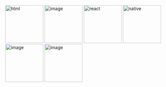 
<img width="120" height="120" alt="html" src="https://github.com/user-attachments/assets/741f349e-9210-4b98-8e4c-33ba4ead6d8d" />
<img width="120" height="120" alt="image" src="https://github.com/user-attachments/assets/16f171be-580c-4f02-a49f-06d9b0161d08" />
<img width="120" height="120" alt="react" src="https://github.com/user-attachments/assets/d74dfb82-e2bc-4b5a-ba77-905c564df87e" />
<img width="120" height="120" alt="native" src="https://github.com/user-attachments/assets/0b0d2015-c562-428e-9c29-9a696c79f008" />
<img width="120" height="120" alt="image" src="https://github.com/user-attachments/assets/6a71f151-3035-4989-8155-22687b111eb3" />
<img width="120" height="120" alt="image" src="https://github.com/user-attachments/assets/146cb02c-3780-4ee8-960a-9115b509dbc7" />
